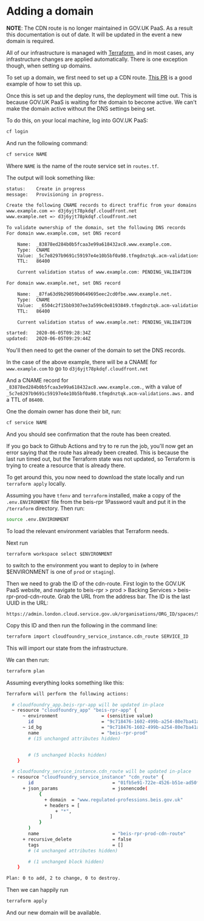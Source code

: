 # Adding a domain

**NOTE**: The CDN route is no longer maintained in GOV.UK PaaS. As a result this documentation is out of date. It will be updated in the event a new domain is required.

All of our infrastructure is managed with [Terraform](https://github.com/UKGovernmentBEIS/regulated-professions-register/tree/main/terraform),
and in most cases, any infrastructure changes are applied automatically. There is one
exception though, when setting up domains.

To set up a domain, we first need to set up a CDN route. [This PR](https://github.com/UKGovernmentBEIS/regulated-professions-register/pull/308)
is a good example of how to set this up.

Once this is set up and the deploy runs, the deployment will time out. This is because
GOV.UK PaaS is waiting for the domain to become active. We can't make the domain active
without the DNS settings being set.

To do this, on your local machine, log into GOV.UK PaaS:

```bash
cf login
```

And run the following command:

```bash
cf service NAME
```

Where `NAME` is the name of the route service set in `routes.tf`.

The output will look something like:

```bash
status:    Create in progress
message:   Provisioning in progress.

Create the following CNAME records to direct traffic from your domains to your CDN route
www.example.com => d3j6yjt78pkdqf.cloudfront.net
www.example.net => d3j6yjt78pkdqf.cloudfront.net

To validate ownership of the domain, set the following DNS records
For domain www.example.com, set DNS record

    Name:  _83878ed284b0b5fcaa3e99a618432ac8.www.example.com.
    Type:  CNAME
    Value: _5c7e8297b9691c59197e4e10b5bf0a98.tfmgdnztqk.acm-validations.aws.
    TTL:   86400

    Current validation status of www.example.com: PENDING_VALIDATION

For domain www.example.net, set DNS record

    Name:  _87fa63d9b29059b0649695eec2cd0fbe.www.example.net.
    Type:  CNAME
    Value:  _6504c2f15bb9307ee3a599c0e8193849.tfmgdnztqk.acm-validations.aws.
    TTL:   86400

    Current validation status of www.example.net: PENDING_VALIDATION

started:   2020-06-05T09:28:34Z
updated:   2020-06-05T09:29:44Z
```

You'll then need to get the owner of the domain to set the DNS records.

In the case of the above example, there will be a CNAME for `www.example.com`
to go to `d3j6yjt78pkdqf.cloudfront.net`

And a CNAME record for `_83878ed284b0b5fcaa3e99a618432ac8.www.example.com.`, with
a value of `_5c7e8297b9691c59197e4e10b5bf0a98.tfmgdnztqk.acm-validations.aws.`
and a TTL of `86400`.

One the domain owner has done their bit, run:

```bash
cf service NAME
```

And you should see confirmation that the route has been created.

If you go back to Github Actions and try to re run the job, you'll now get
an error saying that the route has already been created. This is because
the last run timed out, but the Terraform state was not updated, so
Terraform is trying to create a resource that is already there.

To get around this, you now need to download the state locally and run
`terraform apply` locally.

Assuming you have `tfenv` and `terraform` installed, make a copy of the
`.env.ENVIRONMENT` file from the beis-rpr 1Password vault and put it in
the `/terraform` directory. Then run:

```bash
source .env.ENVIRONMENT
```

To load the relevant environment variables that Terraform needs.

Next run

```
terraform workspace select $ENVIRONMENT
```

to switch to the environment you want to deploy to in (where $ENVIRONMENT is
one of `prod` or `staging`).

Then we need to grab the ID of the cdn-route. First login to the GOV.UK
PaaS website, and navigate to beis-rpr > prod > Backing Services > beis-rpr-prod-cdn-route.
Grab the URL from the address bar. The ID is the last UUID in the URL:

```
https://admin.london.cloud.service.gov.uk/organisations/ORG_ID/spaces/SPACE_ID/services/SERVICE_ID
```

Copy this ID and then run the following in the command line:

```bash
terraform import cloudfoundry_service_instance.cdn_route SERVICE_ID
```

This will import our state from the infrastructure.

We can then run:

```bash
terraform plan
```

Assuming everything looks something like this:

```bash
Terraform will perform the following actions:

  # cloudfoundry_app.beis-rpr-app will be updated in-place
  ~ resource "cloudfoundry_app" "beis-rpr-app" {
      ~ environment                = (sensitive value)
        id                         = "9c718476-1602-499b-a254-80e7ba41aae8"
      ~ id_bg                      = "9c718476-1602-499b-a254-80e7ba41aae8" -> (known after apply)
        name                       = "beis-rpr-prod"
        # (15 unchanged attributes hidden)


        # (5 unchanged blocks hidden)
    }

  # cloudfoundry_service_instance.cdn_route will be updated in-place
  ~ resource "cloudfoundry_service_instance" "cdn_route" {
        id                             = "01fb5e91-722e-4526-b51e-ad50fbaa7729"
      + json_params                    = jsonencode(
            {
              + domain  = "www.regulated-professions.beis.gov.uk"
              + headers = [
                  + "*",
                ]
            }
        )
        name                           = "beis-rpr-prod-cdn-route"
      + recursive_delete               = false
        tags                           = []
        # (4 unchanged attributes hidden)

        # (1 unchanged block hidden)
    }

Plan: 0 to add, 2 to change, 0 to destroy.
```

Then we can happily run

```bash
terraform apply
```

And our new domain will be available.
